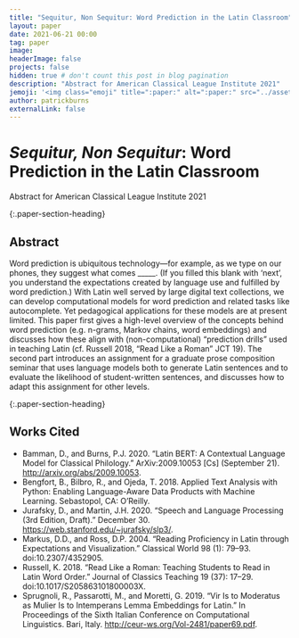 ```yaml
---
title: "Sequitur, Non Sequitur: Word Prediction in the Latin Classroom"
layout: paper
date: 2021-06-21 00:00
tag: paper
image:
headerImage: false
projects: false
hidden: true # don't count this post in blog pagination
description: "Abstract for American Classical League Institute 2021"
jemoji: '<img class="emoji" title=":paper:" alt=":paper:" src="../assets/images/paper-icon.png" height="20" width="20" align="absmiddle">'
author: patrickburns
externalLink: false
---
```


# *Sequitur, Non Sequitur*: Word Prediction in the Latin Classroom
Abstract for American Classical League Institute 2021

{:.paper-section-heading}
## Abstract

Word prediction is ubiquitous technology—for example, as we type on our phones, they suggest what comes _____. (If you filled this blank with ‘next’, you understand the expectations created by language use and fulfilled by word prediction.) With Latin well served by large digital text collections, we can develop computational models for word prediction and related tasks like autocomplete. Yet pedagogical applications for these models are at present limited. This paper first gives a high-level overview of the concepts behind word prediction (e.g. n-grams, Markov chains, word embeddings) and discusses how these align with (non-computational) “prediction drills” used in teaching Latin (cf. Russell 2018, “Read Like a Roman” JCT 19). The second part introduces an assignment for a graduate prose composition seminar that uses language models both to generate Latin sentences and to evaluate the likelihood of student-written sentences, and discusses how to adapt this assignment for other levels.

{:.paper-section-heading}
## Works Cited

- Bamman, D., and Burns, P.J. 2020. “Latin BERT: A Contextual Language Model for Classical Philology.” ArXiv:2009.10053 [Cs] (September 21). http://arxiv.org/abs/2009.10053.
- Bengfort, B., Bilbro, R., and Ojeda, T. 2018. Applied Text Analysis with Python: Enabling Language-Aware Data Products with Machine Learning. Sebastopol, CA: O’Reilly.
- Jurafsky, D., and Martin, J.H. 2020. “Speech and Language Processing (3rd Edition, Draft).” December 30. https://web.stanford.edu/~jurafsky/slp3/.
- Markus, D.D., and Ross, D.P. 2004. “Reading Proficiency in Latin through Expectations and Visualization.” Classical World 98 (1): 79–93. doi:10.2307/4352905.
- Russell, K. 2018. “Read Like a Roman: Teaching Students to Read in Latin Word Order.” Journal of Classics Teaching 19 (37): 17–29. doi:10.1017/S205863101800003X.
- Sprugnoli, R., Passarotti, M., and Moretti, G. 2019. “Vir Is to Moderatus as Mulier Is to Intemperans Lemma Embeddings for Latin.” In Proceedings of the Sixth Italian Conference on Computational Linguistics. Bari, Italy. http://ceur-ws.org/Vol-2481/paper69.pdf.
